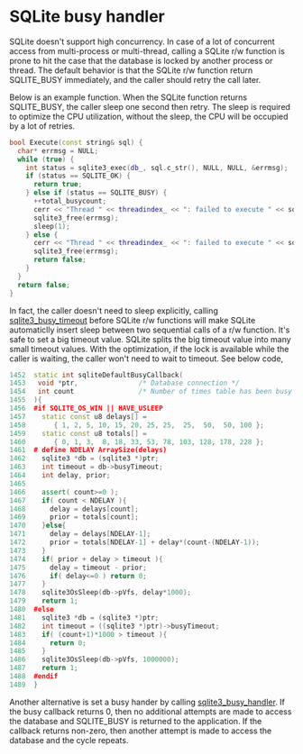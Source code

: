 # SQLite busy handler

SQLite doesn't support high concurrency. In case of a lot of concurrent access from multi-process or multi-thread, calling a SQLite r/w function is prone to hit the case that the database is locked by another process or thread. The default behavior is that the SQLite r/w function return SQLITE_BUSY immediately, and the caller should retry the call later.

Below is an example function. When the SQLite function returns SQLITE_BUSY, the caller sleep one second then retry. The sleep is required to optimize the CPU utilization, without the sleep, the CPU will be occupied by a lot of retries.

```c++
bool Execute(const string& sql) {
  char* errmsg = NULL;
  while (true) {
    int status = sqlite3_exec(db_, sql.c_str(), NULL, NULL, &errmsg);
    if (status == SQLITE_OK) {
      return true;
    } else if (status == SQLITE_BUSY) {
      ++total_busycount;
      cerr << "Thread " << threadindex_ << ": failed to execute " << sql << " (" << errmsg << ")\n";
      sqlite3_free(errmsg);
      sleep(1);
    } else {
      cerr << "Thread " << threadindex_ << ": failed to execute " << sql << " (" << errmsg << ")\n";
      sqlite3_free(errmsg);
      return false;
    }
  }
  return false;
}
```

In fact, the caller doesn't need to sleep explicitly, calling [sqlite3_busy_timeout](https://sqlite.org/c3ref/busy_timeout.html) before SQLite r/w functions will make SQLite automaticlly insert sleep between two sequential calls of a r/w function. It's safe to set a big timeout value. SQLite splits the big timeout value into many small timeout values. With the optimization, if the lock is available while the caller is waiting, the caller won't need to wait to timeout. See below code,

```c++
1452  static int sqliteDefaultBusyCallback(
1453   void *ptr,               /* Database connection */
1454   int count                /* Number of times table has been busy */
1455  ){
1456  #if SQLITE_OS_WIN || HAVE_USLEEP
1457    static const u8 delays[] =
1458       { 1, 2, 5, 10, 15, 20, 25, 25,  25,  50,  50, 100 };
1459    static const u8 totals[] =
1460       { 0, 1, 3,  8, 18, 33, 53, 78, 103, 128, 178, 228 };
1461  # define NDELAY ArraySize(delays)
1462    sqlite3 *db = (sqlite3 *)ptr;
1463    int timeout = db->busyTimeout;
1464    int delay, prior;
1465
1466    assert( count>=0 );
1467    if( count < NDELAY ){
1468      delay = delays[count];
1469      prior = totals[count];
1470    }else{
1471      delay = delays[NDELAY-1];
1472      prior = totals[NDELAY-1] + delay*(count-(NDELAY-1));
1473    }
1474    if( prior + delay > timeout ){
1475      delay = timeout - prior;
1476      if( delay<=0 ) return 0;
1477    }
1478    sqlite3OsSleep(db->pVfs, delay*1000);
1479    return 1;
1480  #else
1481    sqlite3 *db = (sqlite3 *)ptr;
1482    int timeout = ((sqlite3 *)ptr)->busyTimeout;
1483    if( (count+1)*1000 > timeout ){
1484      return 0;
1485    }
1486    sqlite3OsSleep(db->pVfs, 1000000);
1487    return 1;
1488  #endif
1489  }
```

Another alternative is set a busy hander by calling [sqlite3_busy_handler](https://sqlite.org/c3ref/busy_handler.html). If the busy callback returns 0, then no additional attempts are made to access the database and SQLITE_BUSY is returned to the application. If the callback returns non-zero, then another attempt is made to access the database and the cycle repeats.

